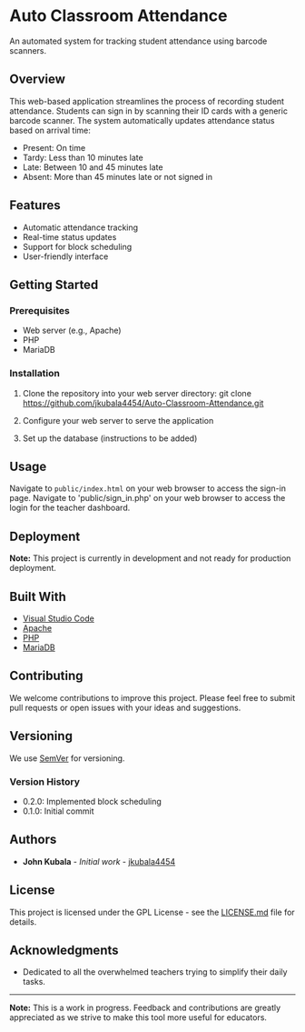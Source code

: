 # Auto Classroom Attendance

An automated system for tracking student attendance using barcode scanners.

## Overview

This web-based application streamlines the process of recording student attendance. Students can sign in by scanning their ID cards with a generic barcode scanner. The system automatically updates attendance status based on arrival time:

- Present: On time
- Tardy: Less than 10 minutes late
- Late: Between 10 and 45 minutes late
- Absent: More than 45 minutes late or not signed in

## Features

- Automatic attendance tracking
- Real-time status updates
- Support for block scheduling
- User-friendly interface

## Getting Started

### Prerequisites

- Web server (e.g., Apache)
- PHP
- MariaDB

### Installation

1. Clone the repository into your web server directory:
git clone https://github.com/jkubala4454/Auto-Classroom-Attendance.git

2. Configure your web server to serve the application
3. Set up the database (instructions to be added)

## Usage

Navigate to `public/index.html` on your web browser to access the sign-in page.
Navigate to 'public/sign_in.php' on your web browser to access the login for the teacher dashboard.

## Deployment

**Note:** This project is currently in development and not ready for production deployment.

## Built With

- [Visual Studio Code](https://code.visualstudio.com/)
- [Apache](https://httpd.apache.org/)
- [PHP](https://www.php.net/)
- [MariaDB](https://mariadb.org/)

## Contributing

We welcome contributions to improve this project. Please feel free to submit pull requests or open issues with your ideas and suggestions.

## Versioning

We use [SemVer](http://semver.org/) for versioning. 

### Version History

- 0.2.0: Implemented block scheduling
- 0.1.0: Initial commit

## Authors

- **John Kubala** - *Initial work* - [jkubala4454](https://github.com/jkubala4454)

## License

This project is licensed under the GPL License - see the [LICENSE.md](LICENSE.md) file for details.

## Acknowledgments

- Dedicated to all the overwhelmed teachers trying to simplify their daily tasks.

---

**Note:** This is a work in progress. Feedback and contributions are greatly appreciated as we strive to make this tool more useful for educators.

